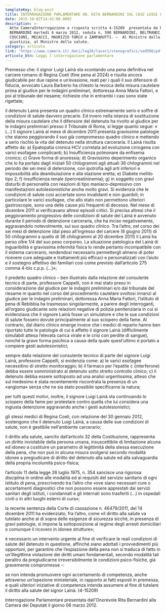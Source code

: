 ```yaml
---
templateKey: blog-post
title: INTERROGAZIONE PARLAMENTARE ON. RITA BERNARDINI SUL CASO LUIGI LAINÀ
date: 2015-10-02T14:43:00.000Z
description: >-
  Atto CameraInterrogazione a risposta scritta 4-15209  presentata da RITA
  BERNARDINI martedì 6 marzo 2012, seduta n. 598 BERNARDINI, BELTRANDI, FARINA
  COSCIONI, MECACCI, MAURIZIO TURCO e ZAMPARUTTI. –  Al Ministro della
  giustizia, al Ministro della salute.
category: articolo
link: 'https://www.camera.it/_dati/leg16/lavori/stenografici/sed598/pdfbt11.pdf'
articolo_btn: Leggi l'interrogazione parlamentare
---
```

Premesso che:
 il signor Luigi Lainà sta scontando una pena definitiva nel carcere romano di Regina Coeli (fine pena al 2024) e risulta ancora giudicabile per due rapine e un’evasione, reati per i quali il suo difensore di fiducia, avvocato Laura Barberio ha chiesto la revoca della misura cautelare prima al giudice per le indagini preliminari, dottoressa Anna Maria Fattori, e poi al tribunale del riesame; richieste che in entrambi i casi sono state rigettate;


il detenuto Lainà presenta un quadro clinico estremamente serio e soffre di condizioni di salute davvero precarie. Ed invero nella istanza di sostituzione della misura cautelare che il difensore del detenuto ha rivolto al giudice per le indagini preliminari presso il Tribunale di Roma, si legge quanto segue: « (…) Il signore Lainà al mese di dicembre 2011 presenta gravissime patologie che stanno peggiorando il suo già compromesso quadro clinico e mettendo a serio rischio la vita del detenuto nella struttura carceraria. Il Lainà risulta affetto da: a) Epatopatia cronica HCV correlata ad evoluzione cirrogena con varici esofagee complicanti; b) Insufficienza polmonare da enfisema cronico; c) Grave forma di anoressia; d) Gravissimo deperimento organico che lo ha portato dagli iniziali 50 chilogrammi agli attuali 36 chilogrammi nel periodo dei sei mesi di detenzione, con ipotrofia agli arti inferiori e impossibilità alla deambulazione e alla stazione eretta; e) Diabete mellito tipo 2; f) insufficienza renale (ipercreatininemia); g) in soggetto con gravi disturbi di personalità con reazioni di tipo maniaco-depressivo con manifestazioni autolesionistiche anche molto gravi. Si evidenzia che le condizioni di salute così accertate sono invalidanti e non guaribili; in particolare le varici esofagee, che allo stato non permettono ulteriori gastroscopie, sono una delle cause più frequenti di decesso. Nel mese di dicembre 2011 si verificavano altresì episodi critici. Si precisa altresì che il peggioramento progressivo delle condizioni di salute del Lainà è avvenuto durante il periodo di detenzione carceraria, che ha inciso negativamente, aggravandolo notevolmente, sul suo quadro clinico. Tra l’altro, nel corso dei sei mesi di detenzione (dal peso all’ingresso del carcere (6 giugno 2011) di 50 chilogrammi a quello di 36 chilogrammi al 20 dicembre 2011) il Lainà ha perso oltre 1/4 del suo peso corporeo. La situazione patologica del Lainà di inguaribilità e gravissima infermità fisica lo rende pertanto incompatibile con il sistema carcerario, rendendosi necessario permettergli almeno di poter ricevere cure adeguate e trattamenti più efficaci e personalizzati con l’aiuto e il sostegno affettivo dei familiari così come previsto dall’articolo 275 comma 4-bis c.p.p. (…)»;


il predetto quadro clinico – ben illustrato dalla relazione del consulente tecnico di parte, professore Cappelli, non è mai stato preso in considerazione dal giudice per le indagini preliminari e/o dal tribunale del riesame in quanto nel corso del procedimento cautelare svoltosi innanzi al giudice per le indagini preliminari, dottoressa Anna Maria Fattori, l’istituto di pena di Rebibbia ha trasmesso singolarmente, a parere degli interroganti, all’organo giudicante solo relazioni negative di polizia penitenziaria in cui si evidenziava che il signore Lainà fosse un simulatore e che le sue condizioni di salute fossero dovute principalmente al suo sciopero della fame. Al contrario, dal diario clinico emerge invece che i medici di reparto hanno ben riportato tutte le patologie di cui è affetto il signore Lainà (difficilmente simulabili attesa l’elevata carica virale e le crisi con perdite di sangue), nonché la grave forma psichica a causa della quale quest’ultimo è portato a compiere gesti autolesionistici;

sempre dalla relazione del consulente tecnico di parte del signore Luigi Lainà, professore Cappelli, si evidenzia come: a) le varici esofagee necessitino di stretto monitoraggio; b) il farmaco per l’epatite c (interferone) debba essere somministrato al detenuto sotto stretto controllo clinico; c) il detenuto debba essere sottoposto ad una analisi urgentissima, atteso che sul medesimo è stata recentemente riscontrata la presenza di un «angioma» senza che ne sia stato possibile specificarne la natura;

per tutti questi motivi, inoltre, il signore Luigi Lainà sta continuando lo sciopero della fame per protestare contro quella che lui considera una ingiusta detenzione aggravando anche i gesti autolesionistici;

gli stessi medici di Regina Coeli, con relazione del 30 gennaio 2012, sostengono che il detenuto Luigi Lainà, a causa delle sue condizioni di salute, non è gestibile nell’ambiente carcerario;

il diritto alla salute, sancito dall’articolo 32 della Costituzione, rappresenta un diritto inviolabile della persona umana, insuscettibile di limitazione alcuna ed idoneo a costituire un parametro di legittimità della stessa esecuzione della pena, che non può in alcuna misura svolgersi secondo modalità idonee a pregiudicare di diritto del detenuto alla salute ed alla salvaguardia della propria incolumità psico-fisica;

l’articolo 11 della legge 26 luglio 1975, n. 354 sancisce una rigorosa disciplina in ordine alle modalità ed ai requisiti del servizio sanitario di ogni istituto di pena, prescrivendo tra l’altro che «ove siano necessari cure o accertamenti diagnostici che non possono essere apprestati dai servizi sanitari degli istituti, i condannati e gli internati sono trasferiti (…) in ospedali civili o in altri luoghi esterni di cura»;

la recente sentenza della Corte di cassazione n. 46479/2011, del 14 dicembre 2011 ha evidenziato, fra l’altro, come «il diritto alla salute va tutelato anche al di sopra delle esigenze di sicurezza sicché, in presenza di gravi patologie, si impone la sottoposizione al regime degli arresti domiciliari o comunque il ricovero in idonee strutture»;

è necessario un intervento urgente al fine di verificare le reali condizioni di salute del detenuto in questione, affinché siano adottati i provvedimenti più opportuni, per garantire che l’espiazione della pena non si traduca di fatto in un’illegittima violazione dei diritti umani fondamentali, secondo modalità tali peraltro da pregiudicarne irreversibilmente le condizioni psico-fisiche, già gravemente compromesse -:

se non intenda promuovere ogni accertamento di competenza, anche attraverso un’ispezione ministeriale, in rapporto ai fatti esposti in premessa, e quali ulteriori iniziative di competenza intenda assumere al fine di tutelare il diritto alla salute del signor Lainà. (4-15209)

Interrogazione Parlamentare presentata dall'Onorevole Rita Bernardini alla Camera dei Deputati il giorno 06 marzo 2012.
